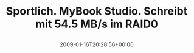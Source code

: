 ---
retweeted: false
source: <a href="http://twitter.com" rel="nofollow">Twitter Web Client</a>
entities:
  hashtags: []
  symbols: []
  user_mentions: []
  urls: []
display_text_range:
- '0'
- '57'
favorite_count: '0'
id_str: '1124619867'
truncated: false
retweet_count: '0'
id: '1124619867'
created_at: Fri Jan 16 20:28:56 +0000 2009
favorited: false
full_text: Sportlich. MyBook Studio. Schreibt mit 54.5 MB/s im RAID0
lang: de
tags:
- pesos/twitter
date: '2009-01-16T20:28:56+00:00'
src: https://twitter.com/bascht/status/1124619867
original_url: https://twitter.com/bascht/status/1124619867
type: twitter_tweet
text: Sportlich. MyBook Studio. Schreibt mit 54.5 MB/s im RAID0
title: 'Sportlich. MyBook Studio. Schreibt mit 54.5 MB/s im RAID0

  '

---